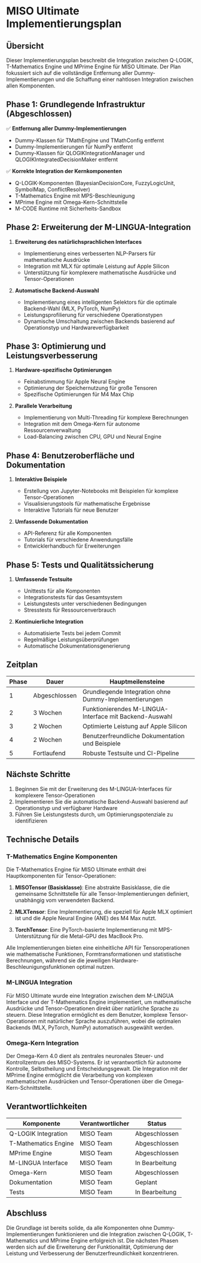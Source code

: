 # MISO Ultimate Implementierungsplan

## Übersicht

Dieser Implementierungsplan beschreibt die Integration zwischen Q-LOGIK, T-Mathematics Engine und MPrime Engine für MISO Ultimate. Der Plan fokussiert sich auf die vollständige Entfernung aller Dummy-Implementierungen und die Schaffung einer nahtlosen Integration zwischen allen Komponenten.

## Phase 1: Grundlegende Infrastruktur (Abgeschlossen)

✅ **Entfernung aller Dummy-Implementierungen**
- Dummy-Klassen für TMathEngine und TMathConfig entfernt
- Dummy-Implementierungen für NumPy entfernt
- Dummy-Klassen für QLOGIKIntegrationManager und QLOGIKIntegratedDecisionMaker entfernt

✅ **Korrekte Integration der Kernkomponenten**
- Q-LOGIK-Komponenten (BayesianDecisionCore, FuzzyLogicUnit, SymbolMap, ConflictResolver)
- T-Mathematics Engine mit MPS-Beschleunigung
- MPrime Engine mit Omega-Kern-Schnittstelle
- M-CODE Runtime mit Sicherheits-Sandbox

## Phase 2: Erweiterung der M-LINGUA-Integration

1. **Erweiterung des natürlichsprachlichen Interfaces**
   - Implementierung eines verbesserten NLP-Parsers für mathematische Ausdrücke
   - Integration mit MLX für optimale Leistung auf Apple Silicon
   - Unterstützung für komplexere mathematische Ausdrücke und Tensor-Operationen

2. **Automatische Backend-Auswahl**
   - Implementierung eines intelligenten Selektors für die optimale Backend-Wahl (MLX, PyTorch, NumPy)
   - Leistungsprofilierung für verschiedene Operationstypen
   - Dynamische Umschaltung zwischen Backends basierend auf Operationstyp und Hardwareverfügbarkeit

## Phase 3: Optimierung und Leistungsverbesserung

1. **Hardware-spezifische Optimierungen**
   - Feinabstimmung für Apple Neural Engine
   - Optimierung der Speichernutzung für große Tensoren
   - Spezifische Optimierungen für M4 Max Chip

2. **Parallele Verarbeitung**
   - Implementierung von Multi-Threading für komplexe Berechnungen
   - Integration mit dem Omega-Kern für autonome Ressourcenverwaltung
   - Load-Balancing zwischen CPU, GPU und Neural Engine

## Phase 4: Benutzeroberfläche und Dokumentation

1. **Interaktive Beispiele**
   - Erstellung von Jupyter-Notebooks mit Beispielen für komplexe Tensor-Operationen
   - Visualisierungstools für mathematische Ergebnisse
   - Interaktive Tutorials für neue Benutzer

2. **Umfassende Dokumentation**
   - API-Referenz für alle Komponenten
   - Tutorials für verschiedene Anwendungsfälle
   - Entwicklerhandbuch für Erweiterungen

## Phase 5: Tests und Qualitätssicherung

1. **Umfassende Testsuite**
   - Unittests für alle Komponenten
   - Integrationstests für das Gesamtsystem
   - Leistungstests unter verschiedenen Bedingungen
   - Stresstests für Ressourcenverbrauch

2. **Kontinuierliche Integration**
   - Automatisierte Tests bei jedem Commit
   - Regelmäßige Leistungsüberprüfungen
   - Automatische Dokumentationsgenerierung

## Zeitplan

| Phase | Dauer | Hauptmeilensteine |
|-------|-------|-------------------|
| 1     | Abgeschlossen | Grundlegende Integration ohne Dummy-Implementierungen |
| 2     | 3 Wochen | Funktionierendes M-LINGUA-Interface mit Backend-Auswahl |
| 3     | 2 Wochen | Optimierte Leistung auf Apple Silicon |
| 4     | 2 Wochen | Benutzerfreundliche Dokumentation und Beispiele |
| 5     | Fortlaufend | Robuste Testsuite und CI-Pipeline |

## Nächste Schritte

1. Beginnen Sie mit der Erweiterung des M-LINGUA-Interfaces für komplexere Tensor-Operationen
2. Implementieren Sie die automatische Backend-Auswahl basierend auf Operationstyp und verfügbarer Hardware
3. Führen Sie Leistungstests durch, um Optimierungspotenziale zu identifizieren

## Technische Details

### T-Mathematics Engine Komponenten

Die T-Mathematics Engine für MISO Ultimate enthält drei Hauptkomponenten für Tensor-Operationen:

1. **MISOTensor (Basisklasse)**: Eine abstrakte Basisklasse, die die gemeinsame Schnittstelle für alle Tensor-Implementierungen definiert, unabhängig vom verwendeten Backend.

2. **MLXTensor**: Eine Implementierung, die speziell für Apple MLX optimiert ist und die Apple Neural Engine (ANE) des M4 Max nutzt.

3. **TorchTensor**: Eine PyTorch-basierte Implementierung mit MPS-Unterstützung für die Metal-GPU des MacBook Pro.

Alle Implementierungen bieten eine einheitliche API für Tensoroperationen wie mathematische Funktionen, Formtransformationen und statistische Berechnungen, während sie die jeweiligen Hardware-Beschleunigungsfunktionen optimal nutzen.

### M-LINGUA Integration

Für MISO Ultimate wurde eine Integration zwischen dem M-LINGUA Interface und der T-Mathematics Engine implementiert, um mathematische Ausdrücke und Tensor-Operationen direkt über natürliche Sprache zu steuern. Diese Integration ermöglicht es dem Benutzer, komplexe Tensor-Operationen mit natürlicher Sprache auszuführen, wobei die optimalen Backends (MLX, PyTorch, NumPy) automatisch ausgewählt werden.

### Omega-Kern Integration

Der Omega-Kern 4.0 dient als zentrales neuronales Steuer- und Kontrollzentrum des MISO-Systems. Er ist verantwortlich für autonome Kontrolle, Selbstheilung und Entscheidungsgewalt. Die Integration mit der MPrime Engine ermöglicht die Verarbeitung von komplexen mathematischen Ausdrücken und Tensor-Operationen über die Omega-Kern-Schnittstelle.

## Verantwortlichkeiten

| Komponente | Verantwortlicher | Status |
|------------|------------------|--------|
| Q-LOGIK Integration | MISO Team | Abgeschlossen |
| T-Mathematics Engine | MISO Team | Abgeschlossen |
| MPrime Engine | MISO Team | Abgeschlossen |
| M-LINGUA Interface | MISO Team | In Bearbeitung |
| Omega-Kern | MISO Team | Abgeschlossen |
| Dokumentation | MISO Team | Geplant |
| Tests | MISO Team | In Bearbeitung |

## Abschluss

Die Grundlage ist bereits solide, da alle Komponenten ohne Dummy-Implementierungen funktionieren und die Integration zwischen Q-LOGIK, T-Mathematics und MPrime Engine erfolgreich ist. Die nächsten Phasen werden sich auf die Erweiterung der Funktionalität, Optimierung der Leistung und Verbesserung der Benutzerfreundlichkeit konzentrieren.
